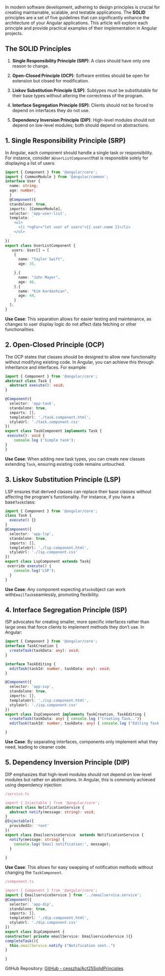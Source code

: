 In modern software development, adhering to design principles is crucial for creating maintainable, scalable, and testable applications. The **SOLID** principles are a set of five guidelines that can significantly enhance the architecture of your Angular applications. This article will explore each principle and provide practical examples of their implementation in Angular projects.

## **The SOLID Principles**

1. **Single Responsibility Principle (SRP)**: A class should have only one reason to change.
    
2. **Open-Closed Principle (OCP)**: Software entities should be open for extension but closed for modification.
    
3. **Liskov Substitution Principle (LSP)**: Subtypes must be substitutable for their base types without altering the correctness of the program.
    
4. **Interface Segregation Principle (ISP)**: Clients should not be forced to depend on interfaces they do not use.
    
5. **Dependency Inversion Principle (DIP)**: High-level modules should not depend on low-level modules; both should depend on abstractions.
    

## **1\. Single Responsibility Principle (SRP)**

In Angular, each component should handle a single task or responsibility. For instance, consider a`UserListComponent`that is responsible solely for displaying a list of users:

```typescript
import { Component } from '@angular/core';
import { CommonModule } from '@angular/common';
interface User {
  name: string;
  age: number;
  }
  @Component({
  standalone: true,
  imports: [CommonModule],
  selector: 'app-user-list',
  template: `
    <ul>
      <li *ngFor="let user of users">{{ user.name }}</li>
    </ul>
  `
})
export class UserListComponent {
   users: User[] = [
    {
      name: "Taylor Swift",
      age: 35,

    },{
      name: "John Mayer",
      age: 46,
    },{
      name: "Kim Kardashian",
      age: 44,
    }
  ];
}
```

**Use Case**: This separation allows for easier testing and maintenance, as changes to user display logic do not affect data fetching or other functionalities.

## **2\. Open-Closed Principle (OCP)**

The OCP states that classes should be designed to allow new functionality without modifying existing code. In Angular, you can achieve this through inheritance and interfaces. For example:

```typescript
import { Component } from '@angular/core';
abstract class Task {
  abstract execute(): void;
}

@Component({
  selector: 'app-task',
  standalone: true,
  imports: [],
  templateUrl: './task.component.html',
  styleUrl: './task.component.css'
})
export class TaskComponent implements Task {
 execute(): void {
    console.log ('Simple task');
}
}
```

**Use Case**: When adding new task types, you can create new classes extending `Task`, ensuring existing code remains untouched.

## **3\. Liskov Substitution Principle (LSP)**

LSP ensures that derived classes can replace their base classes without affecting the program's functionality. For instance, if you have a base`Task`class:

```typescript
import { Component } from '@angular/core';
class Task {
  execute() {}
}
@Component({
  selector: 'app-lsp',
  standalone: true,
  imports: [],
  templateUrl: './lsp.component.html',
  styleUrl: './lsp.component.css'
})
export class LspComponent extends Task{
 override execute() {
    console.log('LSP');
  }
}
```

**Use Case**: Any component expecting a`Task`object can work with`EmailTask`seamlessly, promoting flexibility.

## **4\. Interface Segregation Principle (ISP)**

ISP advocates for creating smaller, more specific interfaces rather than large ones that force clients to implement methods they don’t use. In Angular:

```typescript
import { Component } from '@angular/core';
interface TaskCreation {
  createTask(taskData: any): void;
}

interface TaskEditing {
  editTask(taskId: number, taskData: any): void;
}

@Component({
  selector: 'app-isp',
  standalone: true,
  imports: [],
  templateUrl: './isp.component.html',
  styleUrl: './isp.component.css'
})
export class IspComponent implements TaskCreation, TaskEditing {
  createTask(taskData: any) { console.log ("Creating Task..")}
  editTask(taskId: number, taskData: any) { console.log ("Editing Task...")}

}
```

**Use Case**: By separating interfaces, components only implement what they need, leading to cleaner code.

## **5\. Dependency Inversion Principle (DIP)**

DIP emphasizes that high-level modules should not depend on low-level modules but rather on abstractions. In Angular, this is commonly achieved using dependency injection:

```typescript
/service.ts

import { Injectable } from '@angular/core';
abstract class NotificationService {
  abstract notify(message: string): void;
}
@Injectable({
  providedIn: 'root'
})
export class EmailserviceService  extends NotificationService {
  notify(message: string) {
    console.log('Email notification:', message);
  }
  
}
```

**Use Case**: This allows for easy swapping of notification methods without changing the `TaskComponent`.

```typescript
/component.ts

import { Component } from '@angular/core';
import { EmailserviceService } from '../emailservice.service';
@Component({
  selector: 'app-dip',
  standalone: true,
  imports: [],
  templateUrl: './dip.component.html',
  styleUrl: './dip.component.css'
})
export class DipComponent {
constructor( private emailService: EmailserviceService ){}
completeTask(){
  this.emailService.notify ("Notification sent..")
}

}
```

GitHub Repository: [GitHub - cesszha/Act25SolidPrinciples](https://github.com/cesszha/Act25SolidPrinciples)
